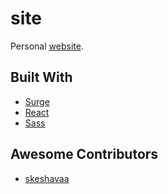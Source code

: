 # site

Personal [website](https://sahil.surge.sh).

## Built With

- [Surge](http://surge.sh)
- [React](https://reactjs.org/)
- [Sass](https://sass-lang.com/)

## Awesome Contributors

- [skeshavaa](https://github.com/skeshavaa)
